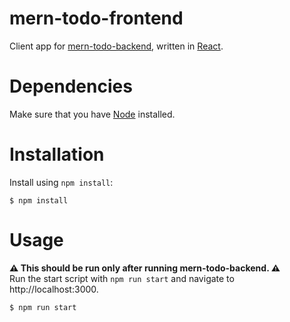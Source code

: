# mern-todo-frontend
Client app for [mern-todo-backend](https://github.com/jhgalino/mern-todo-backend), written in  [React](https://reactjs.org).

# Dependencies
Make sure that you have [Node](https://nodejs.org) installed.

# Installation
Install using `npm install`:
```
$ npm install
```

# Usage
**:warning: This should be run only after running mern-todo-backend. :warning:**\
Run the start script with `npm run start` and navigate to http://localhost:3000.
```
$ npm run start
```
